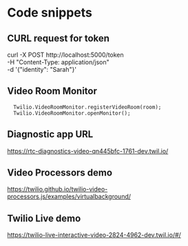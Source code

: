 # Code snippets

## CURL request for token

curl -X POST http://localhost:5000/token \
 -H "Content-Type: application/json" \
 -d '{"identity": "Sarah"}'

## Video Room Monitor

<script src="https://cdn.jsdelivr.net/npm/@twilio/video-room-monitor/dist/browser/twilio-video-room-monitor.js"></script>

      Twilio.VideoRoomMonitor.registerVideoRoom(room);
      Twilio.VideoRoomMonitor.openMonitor();

## Diagnostic app URL

https://rtc-diagnostics-video-qn445bfc-1761-dev.twil.io/

## Video Processors demo

https://twilio.github.io/twilio-video-processors.js/examples/virtualbackground/

## Twilio Live demo

https://twilio-live-interactive-video-2824-4962-dev.twil.io/#/
